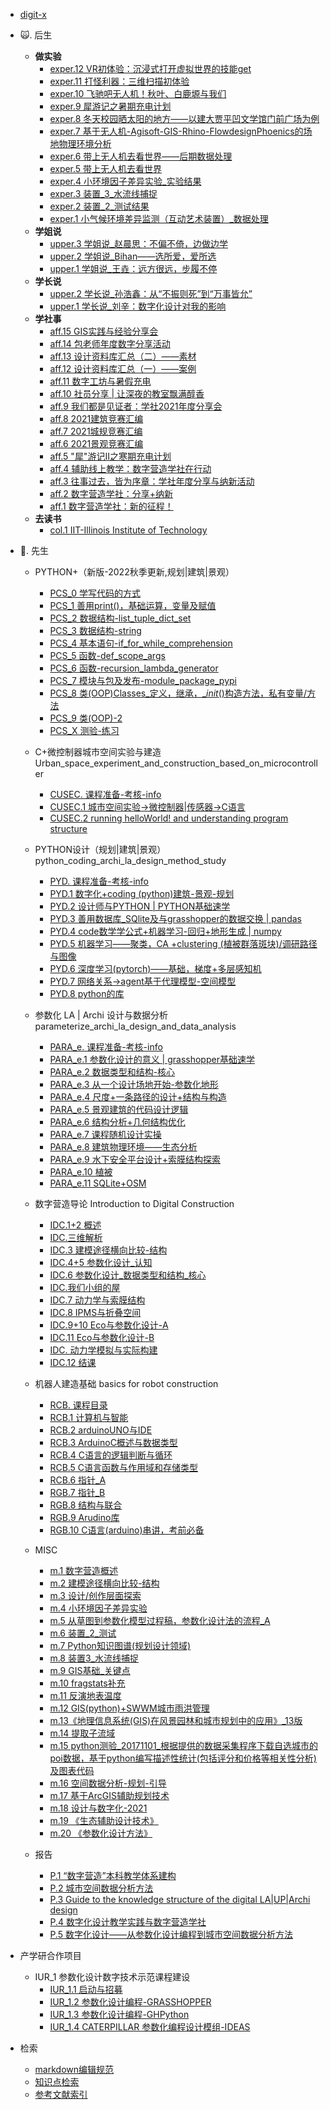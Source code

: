 * [digit-x](./markdown/preface.md)

* 🙀\. 后生 
    - **做实验**
        * [exper.12 VR初体验：沉浸式打开虚拟世界的技能get](./markdown/2020-12-23_First_Vr_experience_skills_for_the_immersive_opening_of_virtual_worlds.md)
        * [exper.11 打怪利器：三维扫描初体验](./markdown/2020-12-19_Hit_strange_weapon_3d_scan_first_experience.md)
        * [exper.10 飞驰吧无人机！秋叶、白鹿塬与我们](./markdown/flyTHEdrone_autumLeaves_whiteDeer.md)
        * [exper.9 犀游记之暑期充电计划](./markdown/summer_charging_rh.md)
        * [exper.8 冬天校园晒太阳的地方——以建大贾平凹文学馆门前广场为例](./markdown/place_where_sun_bask.md)
        * [exper.7 基于无人机-Agisoft-GIS-Rhino-FlowdesignPhoenics的场地物理环境分析](./markdown/physical_envir_analysis_basedOn_uavAgisoft.md)
        * [exper.6 带上无人机去看世界——后期数据处理](./markdown/take_aDrone_toSee_theWorld_postDataProcessing.md)
        * [exper.5 带上无人机去看世界](./markdown/take_aDrone_toSee_theWorld.md)
        * [exper.4 小环境因子差异实验_实验结果](./markdown/mircro_envi_factor_changesExperiment.md)
        * [exper.3 装置_3_水流线捕捉](./markdown/experimental_report_ofWater_flow_stream_capture.md)
        * [exper.2 装置_2_测试结果](./markdown/device_2_test_outcome.md)
        * [exper.1 小气候环境差异监测（互动艺术装置）_数据处理](./markdown/microclimate_environment_changes_monitoring.md)    
    - **学姐说**
        * [upper.3 学姐说_赵晨思：不偏不倚，边做边学](./markdown/2021-08-25_Zhao_Chensi_Unbiased_learning_by_doing.md)
        * [upper.2 学姐说_Bihan——选所爱，爱所选](./markdown/2021-08-15_Bihan_Choose_what_you_love_love_what_you_choose.md)
        * [upper.1 学姐说_王垚：远方很远，步履不停](./markdown/2021-08-05_Wangyao_far_away_walking_non_stop.md)
    - **学长说**
        * [upper.2 学长说_孙浩鑫：从“不振则死”到“万事皆允”](./markdown/uppercassman_Sunhaoxin.md)
        * [upper.1 学长说_刘辛：数字化设计对我的影响](./markdown/upperclassman_Liuxin_theInfluence_of_digitalDesignOnme.md)
    - **学社事**   
        * [aff.15 GIS实践与经验分享会](./markdown/2021-12-13_GIS_Practice_and_Experience_Sharing_Session.md)
        * [aff.14 包老师年度数字分享活动](./markdown/2021-11-21_Bao_annual_digital_sharing_event.md)
        * [aff.13 设计资料库汇总（二）——素材](./markdown/2021-09-22_Design_Library_Summary_2-Material.md)
        * [aff.12 设计资料库汇总（一）——案例](./markdown/2021-09-08_Design_Database_Summary_1_Case.md)
        * [aff.11 数字工坊与暑假充电](./markdown/2021-08-03_Digital_workshop_and_summer_vacation_charging.md)
        * [aff.10 社员分享 | 让深夜的教室飘满醇香](./markdown/2021-06-04_Let_the_classroom_at_night_be_full_of_mellow_fragrances.md)
        * [aff.9 我们都是见证者：学社2021年度分享会](./markdown/2021-04-04_We_are_all_witnesses_society_2021_sharing_session.md)
        * [aff.8 2021建筑竞赛汇编](./markdown/2021-03-28_Architecture_competition_2021_compilation.md)
        * [aff.7 2021城规竞赛汇编](./markdown/2021-03-27_Planning_competition_2021_compilation.md)
        * [aff.6 2021景观竞赛汇编](./markdown/2021-03-13_Landscape_competition_2021_compilation.md)
        * [aff.5 "犀"游记II之寒期充电计划](./markdown/2021-02-03_Winter_vacation_charging_plan_2.md)
        * [aff.4 辅助线上教学：数字营造学社在行动](./markdown/auxiliary_online_teaching_inAction.md)
        * [aff.3 往事过去，皆为序章：学社年度分享与纳新活动](./markdown/the_past_isthe_preface_recruitment.md)
        * [aff.2 数字营造学社：分享+纳新](./markdown/sharing_recruit.md)
        * [aff.1 数字营造学社：新的征程！](./markdown/digital_Construction_society_newJourney.md)
    - **去读书**        
        * [col.1 IIT-Illinois Institute of Technology](./markdown/IIT.md)
        
* 🦍\. 先生  
    * PYTHON+（新版-2022秋季更新,规划|建筑|景观）
        * [PCS_0 学写代码的方式](./markdown/pcs_0_学写代码的方式.md)
        * [PCS_1 善用print()，基础运算，变量及赋值](./markdown/pcs_1.md)
        * [PCS_2 数据结构-list_tuple_dict_set](./markdown/pcs_2.md)
        * [PCS_3 数据结构-string](./markdown/pcs_3.md)
        * [PCS_4 基本语句-if_for_while_comprehension](./markdown/pcs_4.md)
        * [PCS_5 函数-def_scope_args](./markdown/pcs_5.md)  
        * [PCS_6 函数-recursion_lambda_generator](./markdown/pcs_6.md)  
        * [PCS_7 模块与包及发布-module_package_pypi](./markdown/pcs_7.md)  
        * [PCS_8 类(OOP)Classes_定义，继承，__init_()构造方法，私有变量/方法](./markdown/pcs_8.md)
        * [PCS_9 类(OOP)-2](./markdown/pcs_8.md)
        * [PCS_X 测验-练习](./markdown/pcs_quize.md)  

    * C+微控制器城市空间实验与建造 Urban_space_experiment_and_construction_based_on_microcontroller
        * [CUSEC. 课程准备-考核-info](./markdown/CUSEC_info.md)
        * [CUSEC.1 城市空间实验->微控制器|传感器->C语言](./markdown/CUSEC_USEC2microcontroler2C.md)
        * [CUSEC.2 running helloWorld! and understanding program structure](./markdown/CUSEC_hello_C.md)

    * PYTHON设计（规划|建筑|景观） python_coding_archi_la_design_method_study
        * [PYD. 课程准备-考核-info](./markdown/pyd_info.md)
        * [PYD.1 数字化+coding (python)建筑-景观-规划](./markdown/pyd_digital_Archi_LA_UP.md)
        * [PYD.2 设计师与PYTHON | PYTHON基础速学](./markdown/py_designer_and_python_tutorial_basic.md)
        * [PYD.3 善用数据库_SQlite及与grasshopper的数据交换 | pandas](./markdown/pyd_SQLite.md)
        * [PYD.4 code数学学公式+机器学习-回归+地形生成 | numpy](./markdown/pyd_sympy_regression.md)
        * [PYD.5 机器学习——聚类，CA +clustering (植被群落斑块)/调研路径与图像](./markdown/pyd_clustering.md)               
        * [PYD.6 深度学习(pytorch)——基础，梯度+多层感知机](./markdown/pyd_deeplearning_basis.md)        
        * [PYD.7 网络关系->agent基于代理模型-空间模型](./markdown/pyd_network_spatialModel.md) 
        * [PYD.8 python的库](./markdown/pyd_library.md)
        

    * 参数化 LA | Archi 设计与数据分析 parameterize_archi_la_design_and_data_analysis
        * [PARA_e. 课程准备-考核-info](./markdown/PARA_e_info.md)
        * [PARA_e.1 参数化设计的意义 | grasshopper基础速学](./markdown/para_significance_tutorial_basic.md)
        * [PARA_e.2 数据类型和结构-核心](./markdown/PARA_datatype_structure.md)
        * [PARA_e.3 从一个设计场地开始-参数化地形](./markdown/parameterized_terrain.md)
        * [PARA_e.4 尺度+一条路径的设计+结构与构造](./markdown/parameterized_a_path_design.md)
        * [PARA_e.5 景观建筑的代码设计逻辑](./markdown/parameterized_building.md)
        * [PARA_e.6 结构分析+几何结构优化](./markdown/parameterized_structure_optimization.md)
        * [PARA_e.7 课程随机设计实操](./markdown/parameterized_practice.md)
        * [PARA_e.8 建筑物理环境——生态分析](./markdown/parameterized_eco.md)
        * [PARA_e.9 水下安全平台设计+索膜结构探索](./markdown/parameterized_tensioned_cable_membrane_structure.md)
        * [PARA_e.10 植被](./markdown/parameterized_vegetation.md)
        * [PARA_e.11 SQLite+OSM](./markdown/parameterized_SQLite_OSM.md)

    * 数字营造导论 Introduction to Digital Construction
        * [IDC.1+2 概述](./markdown/IDC_overview.md)
        * [IDC.三维解析](./markdown/three-dimensional_analysis.md)
        * [IDC.3 建模途径横向比较-结构](./markdown/3dmodeling_approach_comparison_structure.md)
        * [IDC.4+5 参数化设计_认知](./markdown/parametric_design_cognition.md)
        * [IDC.6 参数化设计_数据类型和结构_核心](./markdown/parameterized_design_data_type_and_structure_core.md)
        * [IDC.我们小组的屋](./markdown/our_group_house.md)
        * [IDC.7 动力学与索膜结构](./markdown/dynamics_and_cable-membrane_structure.md)
        * [IDC.8 IPMS与折叠空间](./markdown/IPMS_and_folding_space.md)
        * [IDC.9+10 Eco与参数化设计-A](./markdown/ECO_and_parametric_design-A.md)
        * [IDC.11 Eco与参数化设计-B](./markdown/ECO_and_parametric_design-B.md)
        * [IDC. 动力学模拟与实际构建](./markdown/dynamic_simulation_and_actual_construction.md)
        * [IDC.12 结课](./markdown/IDC_class_ending.md)

    * 机器人建造基础 basics for robot construction
        * [RCB. 课程目录](./markdown/RCB_course_catalog.md)
        * [RCB.1 计算机与智能](./markdown/RCB_computer_and_intelligence.md)
        * [RCB.2 arduinoUNO与IDE](./markdown/RCB_arduinoUno_and_IDE.md)
        * [RCB.3 ArduinoC概述与数据类型](./markdown/RCB_an_overview_of_the_Arduino_C_and_data_types.md)
        * [RCB.4 C语言的逻辑判断与循环](./markdown/RCB_C_logic_judgment_and_loop.md)
        * [RCB.5 C语言函数与作用域和存储类型](./markdown/RCB_C_function_with_scope_and_storage_types.md)
        * [RCB.6 指针_A](./markdown/RCB_C_point_A.md)
        * [RGB.7 指针_B](./markdown/RCB_C_point_B.md)
        * [RGB.8 结构与联合](./markdown/RCB_C_struct_union.md)
        * [RGB.9 Arudino库](./markdown/RCB_C_arduino_lib.md)
        * [RGB.10 C语言(arduino)串讲，考前必备](./markdown/RCB_C_lecture_necessary_before_the_test.md)

    * MISC
        * [m.1 数字营造概述](./markdown/overview_of_digital_construction.md)
        * [m.2 建模途径横向比较-结构](./markdown/modeling_approach_comparison_structure.md)
        * [m.3 设计/创作层面探索](./markdown/design_exploration.md)
        * [m.4 小环境因子差异实验](./markdown/microclimate_factors_difference_experiment.md)
        * [m.5 从草图到参数化模型过程稿，参数化设计法的流程_A](./markdown/from_sketch_to_parameterized_model_process_draft_A.md)
        * [m.6 装置_2_测试](./markdown/device_2_rest.md)
        * [m.7 Python知识图谱(规划设计领域)](./markdown/python_knowledge_graph.md)
        * [m.8 装置3_水流线捕捉](./markdown/device_3_water_stream_capture.md)
        * [m.9 GIS基础_关键点](./markdown/GIS_basic_critical_points.md)
        * [m.10 fragstats补充](./markdown/fragstats_supplement.md)
        * [m.11 反演地表温度](./markdown/temperature_retrieval.md)
        * [m.12 GIS(python)+SWWM城市雨洪管理](./markdown/GIS(python)_SWWM_urban_stormwater_management.md)
        * [m.13《地理信息系统(GIS)在风景园林和城市规划中的应用》_13版](./markdown/application_of_GIS_in_landscape_and_urban_planning_V13.md)
        * [m.14 提取子流域](./markdown/extract_subwatershed.md)
        * [m.15 python测验_20171101_根据提供的数据采集程序下载自选城市的poi数据，基于python编写描述性统计(包括评分和价格等相关性分析)及图表代码](./markdown/python_test_20171101.md)        
        * [m.16 空间数据分析-规划-引导](./markdown/spatial_data_analysis_planning_guidance.md)
        * [m.17 基于ArcGIS辅助规划技术](./markdown/gisforplan.md)
        * [m.18 设计与数字化-2021](./markdown/misc_digital_design_2021.md)
        * [m.19 《生态辅助设计技术》](./markdown/eco_aided_design_tech.md)
        * [m.20 《参数化设计方法》](./markdown/algorithmic_design_methodology.md)

    * 报告
        * [P.1 “数字营造”本科教学体系建构](./markdown/construction_of_undergraduate_teaching_system_of_digital_construction.md) 
        * [P.2 城市空间数据分析方法](./markdown/P_USDataAnalysisMethod.md)
        * [P.3 Guide to the knowledge structure of the digital LA|UP|Archi design](./markdown/iit_guide.md)
        * [P.4 数字化设计教学实践与数字营造学社](./markdown/P_DDTeachingPractice_DCS.md)
        * [P.5 数字化设计——从参数化设计编程到城市空间数据分析方法](./markdown/P_parametric_design2USDA.md)            

* 产学研合作项目
    * IUR_1  参数化设计数字技术示范课程建设
        * [IUR_1.1 启动与招募](./markdown/IUR_para_startup.md)
        * [IUR_1.2 参数化设计编程-GRASSHOPPER](https://richiebao.github.io/parametric_design_coding_grasshopper/#/)
        * [IUR_1.3 参数化设计编程-GHPython](https://richiebao.github.io/parametric_design_coding_GHPython/#/)
        * [IUR_1.4 CATERPILLAR 参数化编程设计模组-IDEAS](https://richiebao.github.io/parametric_design_coding_module)


* 检索

    * [markdown编辑规范](./markdown/md_norm.md)
    * [知识点检索](./markdown/codeToolIdx.md)
    * [参考文献索引](./markdown/reference.md)



